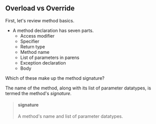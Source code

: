 ## Overload vs Override

First, let's review method basics.

* A method declaration has seven parts.
  * Access modifier
  * Specifier
  * Return type
  * Method name
  * List of parameters in parens
  * Exception declaration
  * Body 
 
Which of these make up the method signature?
 
The name of the method, along with its list of parameter datatypes, is termed the method's _signature_.

> #### signature
> A method's name and list of parameter datatypes.